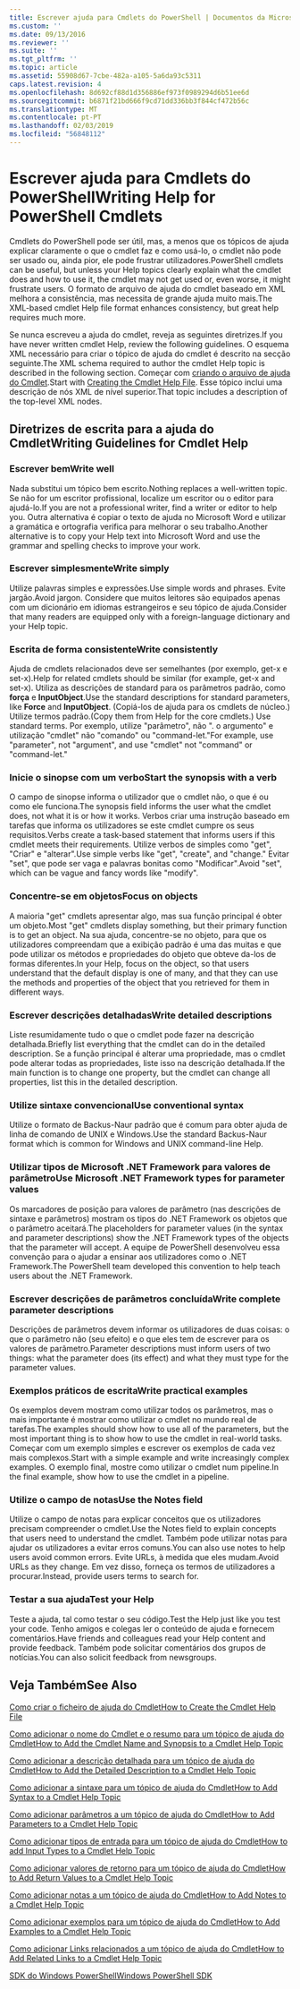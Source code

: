 ```yaml
---
title: Escrever ajuda para Cmdlets do PowerShell | Documentos da Microsoft
ms.custom: ''
ms.date: 09/13/2016
ms.reviewer: ''
ms.suite: ''
ms.tgt_pltfrm: ''
ms.topic: article
ms.assetid: 55908d67-7cbe-482a-a105-5a6da93c5311
caps.latest.revision: 4
ms.openlocfilehash: 8d692cf88d1d356886ef973f0989294d6b51ee6d
ms.sourcegitcommit: b6871f21bd666f9cd71dd336bb3f844cf472b56c
ms.translationtype: MT
ms.contentlocale: pt-PT
ms.lasthandoff: 02/03/2019
ms.locfileid: "56848112"
---
```

# <a name="writing-help-for-powershell-cmdlets"></a><span data-ttu-id="69d9e-102">Escrever ajuda para Cmdlets do PowerShell</span><span class="sxs-lookup"><span data-stu-id="69d9e-102">Writing Help for PowerShell Cmdlets</span></span>

<span data-ttu-id="69d9e-103">Cmdlets do PowerShell pode ser útil, mas, a menos que os tópicos de ajuda explicar claramente o que o cmdlet faz e como usá-lo, o cmdlet não pode ser usado ou, ainda pior, ele pode frustrar utilizadores.</span><span class="sxs-lookup"><span data-stu-id="69d9e-103">PowerShell cmdlets can be useful, but unless your Help topics clearly explain what the cmdlet does and how to use it, the cmdlet may not get used or, even worse, it might frustrate users.</span></span>
<span data-ttu-id="69d9e-104">O formato de arquivo de ajuda do cmdlet baseado em XML melhora a consistência, mas necessita de grande ajuda muito mais.</span><span class="sxs-lookup"><span data-stu-id="69d9e-104">The XML-based cmdlet Help file format enhances consistency, but great help requires much more.</span></span>

<span data-ttu-id="69d9e-105">Se nunca escreveu a ajuda do cmdlet, reveja as seguintes diretrizes.</span><span class="sxs-lookup"><span data-stu-id="69d9e-105">If you have never written cmdlet Help, review the following guidelines.</span></span>
<span data-ttu-id="69d9e-106">O esquema XML necessário para criar o tópico de ajuda do cmdlet é descrito na secção seguinte.</span><span class="sxs-lookup"><span data-stu-id="69d9e-106">The XML schema required to author the cmdlet Help topic is described in the following section.</span></span>
<span data-ttu-id="69d9e-107">Começar com [criando o arquivo de ajuda do Cmdlet](./how-to-create-the-cmdlet-help-file.md).</span><span class="sxs-lookup"><span data-stu-id="69d9e-107">Start with [Creating the Cmdlet Help File](./how-to-create-the-cmdlet-help-file.md).</span></span>
<span data-ttu-id="69d9e-108">Esse tópico inclui uma descrição de nós XML de nível superior.</span><span class="sxs-lookup"><span data-stu-id="69d9e-108">That topic includes a description of the top-level XML nodes.</span></span>

## <a name="writing-guidelines-for-cmdlet-help"></a><span data-ttu-id="69d9e-109">Diretrizes de escrita para a ajuda do Cmdlet</span><span class="sxs-lookup"><span data-stu-id="69d9e-109">Writing Guidelines for Cmdlet Help</span></span>

### <a name="write-well"></a><span data-ttu-id="69d9e-110">Escrever bem</span><span class="sxs-lookup"><span data-stu-id="69d9e-110">Write well</span></span>
<span data-ttu-id="69d9e-111">Nada substitui um tópico bem escrito.</span><span class="sxs-lookup"><span data-stu-id="69d9e-111">Nothing replaces a well-written topic.</span></span>
<span data-ttu-id="69d9e-112">Se não for um escritor profissional, localize um escritor ou o editor para ajudá-lo.</span><span class="sxs-lookup"><span data-stu-id="69d9e-112">If you are not a professional writer, find a writer or editor to help you.</span></span>
<span data-ttu-id="69d9e-113">Outra alternativa é copiar o texto de ajuda no Microsoft Word e utilizar a gramática e ortografia verifica para melhorar o seu trabalho.</span><span class="sxs-lookup"><span data-stu-id="69d9e-113">Another alternative is to copy your Help text into Microsoft Word and use the grammar and spelling checks to improve your work.</span></span>

### <a name="write-simply"></a><span data-ttu-id="69d9e-114">Escrever simplesmente</span><span class="sxs-lookup"><span data-stu-id="69d9e-114">Write simply</span></span>
<span data-ttu-id="69d9e-115">Utilize palavras simples e expressões.</span><span class="sxs-lookup"><span data-stu-id="69d9e-115">Use simple words and phrases.</span></span>
<span data-ttu-id="69d9e-116">Evite jargão.</span><span class="sxs-lookup"><span data-stu-id="69d9e-116">Avoid jargon.</span></span>
<span data-ttu-id="69d9e-117">Considere que muitos leitores são equipados apenas com um dicionário em idiomas estrangeiros e seu tópico de ajuda.</span><span class="sxs-lookup"><span data-stu-id="69d9e-117">Consider that many readers are equipped only with a foreign-language dictionary and your Help topic.</span></span>

### <a name="write-consistently"></a><span data-ttu-id="69d9e-118">Escrita de forma consistente</span><span class="sxs-lookup"><span data-stu-id="69d9e-118">Write consistently</span></span>
<span data-ttu-id="69d9e-119">Ajuda de cmdlets relacionados deve ser semelhantes (por exemplo, get-x e set-x).</span><span class="sxs-lookup"><span data-stu-id="69d9e-119">Help for related cmdlets should be similar (for example, get-x and set-x).</span></span>
<span data-ttu-id="69d9e-120">Utiliza as descrições de standard para os parâmetros padrão, como **força** e **InputObject**.</span><span class="sxs-lookup"><span data-stu-id="69d9e-120">Use the standard descriptions for standard parameters, like **Force** and **InputObject**.</span></span>
<span data-ttu-id="69d9e-121">(Copiá-los de ajuda para os cmdlets de núcleo.) Utilize termos padrão.</span><span class="sxs-lookup"><span data-stu-id="69d9e-121">(Copy them from Help for the core cmdlets.) Use standard terms.</span></span>
<span data-ttu-id="69d9e-122">Por exemplo, utilize "parâmetro", não ". o argumento" e utilização "cmdlet" não "comando" ou "command-let."</span><span class="sxs-lookup"><span data-stu-id="69d9e-122">For example, use "parameter", not "argument", and use "cmdlet" not "command" or "command-let."</span></span>

### <a name="start-the-synopsis-with-a-verb"></a><span data-ttu-id="69d9e-123">Inicie o sinopse com um verbo</span><span class="sxs-lookup"><span data-stu-id="69d9e-123">Start the synopsis with a verb</span></span>
<span data-ttu-id="69d9e-124">O campo de sinopse informa o utilizador que o cmdlet não, o que é ou como ele funciona.</span><span class="sxs-lookup"><span data-stu-id="69d9e-124">The synopsis field informs the user what the cmdlet does, not what it is or how it works.</span></span>
<span data-ttu-id="69d9e-125">Verbos criar uma instrução baseado em tarefas que informa os utilizadores se este cmdlet cumpre os seus requisitos.</span><span class="sxs-lookup"><span data-stu-id="69d9e-125">Verbs create a task-based statement that informs users if this cmdlet meets their requirements.</span></span>
<span data-ttu-id="69d9e-126">Utilize verbos de simples como "get", "Criar" e "alterar".</span><span class="sxs-lookup"><span data-stu-id="69d9e-126">Use simple verbs like "get", "create", and "change."</span></span>
<span data-ttu-id="69d9e-127">Evitar "set", que pode ser vaga e palavras bonitas como "Modificar".</span><span class="sxs-lookup"><span data-stu-id="69d9e-127">Avoid "set", which can be vague and fancy words like "modify".</span></span>

### <a name="focus-on-objects"></a><span data-ttu-id="69d9e-128">Concentre-se em objetos</span><span class="sxs-lookup"><span data-stu-id="69d9e-128">Focus on objects</span></span>
<span data-ttu-id="69d9e-129">A maioria "get" cmdlets apresentar algo, mas sua função principal é obter um objeto.</span><span class="sxs-lookup"><span data-stu-id="69d9e-129">Most "get" cmdlets display something, but their primary function is to get an object.</span></span>
<span data-ttu-id="69d9e-130">Na sua ajuda, concentre-se no objeto, para que os utilizadores compreendam que a exibição padrão é uma das muitas e que pode utilizar os métodos e propriedades do objeto que obteve da-los de formas diferentes.</span><span class="sxs-lookup"><span data-stu-id="69d9e-130">In your Help, focus on the object, so that users understand that the default display is one of many, and that they can use the methods and properties of the object that you retrieved for them in different ways.</span></span>

### <a name="write-detailed-descriptions"></a><span data-ttu-id="69d9e-131">Escrever descrições detalhadas</span><span class="sxs-lookup"><span data-stu-id="69d9e-131">Write detailed descriptions</span></span>
<span data-ttu-id="69d9e-132">Liste resumidamente tudo o que o cmdlet pode fazer na descrição detalhada.</span><span class="sxs-lookup"><span data-stu-id="69d9e-132">Briefly list everything that the cmdlet can do in the detailed description.</span></span>
<span data-ttu-id="69d9e-133">Se a função principal é alterar uma propriedade, mas o cmdlet pode alterar todas as propriedades, liste isso na descrição detalhada.</span><span class="sxs-lookup"><span data-stu-id="69d9e-133">If the main function is to change one property, but the cmdlet can change all properties, list this in the detailed description.</span></span>

### <a name="use-conventional-syntax"></a><span data-ttu-id="69d9e-134">Utilize sintaxe convencional</span><span class="sxs-lookup"><span data-stu-id="69d9e-134">Use conventional syntax</span></span>
<span data-ttu-id="69d9e-135">Utilize o formato de Backus-Naur padrão que é comum para obter ajuda de linha de comando de UNIX e Windows.</span><span class="sxs-lookup"><span data-stu-id="69d9e-135">Use the standard Backus-Naur format which is common for Windows and UNIX command-line Help.</span></span>

### <a name="use-microsoft-net-framework-types-for-parameter-values"></a><span data-ttu-id="69d9e-136">Utilizar tipos de Microsoft .NET Framework para valores de parâmetro</span><span class="sxs-lookup"><span data-stu-id="69d9e-136">Use Microsoft .NET Framework types for parameter values</span></span>
<span data-ttu-id="69d9e-137">Os marcadores de posição para valores de parâmetro (nas descrições de sintaxe e parâmetros) mostram os tipos do .NET Framework os objetos que o parâmetro aceitará.</span><span class="sxs-lookup"><span data-stu-id="69d9e-137">The placeholders for parameter values (in the syntax and parameter descriptions) show the .NET Framework types of the objects that the parameter will accept.</span></span>
<span data-ttu-id="69d9e-138">A equipe de PowerShell desenvolveu essa convenção para o ajudar a ensinar aos utilizadores como o .NET Framework.</span><span class="sxs-lookup"><span data-stu-id="69d9e-138">The PowerShell team developed this convention to help teach users about the .NET Framework.</span></span>

### <a name="write-complete-parameter-descriptions"></a><span data-ttu-id="69d9e-139">Escrever descrições de parâmetros concluída</span><span class="sxs-lookup"><span data-stu-id="69d9e-139">Write complete parameter descriptions</span></span>
<span data-ttu-id="69d9e-140">Descrições de parâmetros devem informar os utilizadores de duas coisas: o que o parâmetro não (seu efeito) e o que eles tem de escrever para os valores de parâmetro.</span><span class="sxs-lookup"><span data-stu-id="69d9e-140">Parameter descriptions must inform users of two things: what the parameter does (its effect) and what they must type for the parameter values.</span></span>

### <a name="write-practical-examples"></a><span data-ttu-id="69d9e-141">Exemplos práticos de escrita</span><span class="sxs-lookup"><span data-stu-id="69d9e-141">Write practical examples</span></span>
<span data-ttu-id="69d9e-142">Os exemplos devem mostram como utilizar todos os parâmetros, mas o mais importante é mostrar como utilizar o cmdlet no mundo real de tarefas.</span><span class="sxs-lookup"><span data-stu-id="69d9e-142">The examples should show how to use all of the parameters, but the most important thing is to show how to use the cmdlet in real-world tasks.</span></span>
<span data-ttu-id="69d9e-143">Começar com um exemplo simples e escrever os exemplos de cada vez mais complexos.</span><span class="sxs-lookup"><span data-stu-id="69d9e-143">Start with a simple example and write increasingly complex examples.</span></span>
<span data-ttu-id="69d9e-144">O exemplo final, mostre como utilizar o cmdlet num pipeline.</span><span class="sxs-lookup"><span data-stu-id="69d9e-144">In the final example, show how to use the cmdlet in a pipeline.</span></span>

### <a name="use-the-notes-field"></a><span data-ttu-id="69d9e-145">Utilize o campo de notas</span><span class="sxs-lookup"><span data-stu-id="69d9e-145">Use the Notes field</span></span>
<span data-ttu-id="69d9e-146">Utilize o campo de notas para explicar conceitos que os utilizadores precisam compreender o cmdlet.</span><span class="sxs-lookup"><span data-stu-id="69d9e-146">Use the Notes field to explain concepts that users need to understand the cmdlet.</span></span>
<span data-ttu-id="69d9e-147">Também pode utilizar notas para ajudar os utilizadores a evitar erros comuns.</span><span class="sxs-lookup"><span data-stu-id="69d9e-147">You can also use notes to help users avoid common errors.</span></span>
<span data-ttu-id="69d9e-148">Evite URLs, à medida que eles mudam.</span><span class="sxs-lookup"><span data-stu-id="69d9e-148">Avoid URLs as they change.</span></span>
<span data-ttu-id="69d9e-149">Em vez disso, forneça os termos de utilizadores a procurar.</span><span class="sxs-lookup"><span data-stu-id="69d9e-149">Instead, provide users terms to search for.</span></span>

### <a name="test-your-help"></a><span data-ttu-id="69d9e-150">Testar a sua ajuda</span><span class="sxs-lookup"><span data-stu-id="69d9e-150">Test your Help</span></span>
<span data-ttu-id="69d9e-151">Teste a ajuda, tal como testar o seu código.</span><span class="sxs-lookup"><span data-stu-id="69d9e-151">Test the Help just like you test your code.</span></span>
<span data-ttu-id="69d9e-152">Tenho amigos e colegas ler o conteúdo de ajuda e fornecem comentários.</span><span class="sxs-lookup"><span data-stu-id="69d9e-152">Have friends and colleagues read your Help content and provide feedback.</span></span>
<span data-ttu-id="69d9e-153">Também pode solicitar comentários dos grupos de notícias.</span><span class="sxs-lookup"><span data-stu-id="69d9e-153">You can also solicit feedback from newsgroups.</span></span>

## <a name="see-also"></a><span data-ttu-id="69d9e-154">Veja Também</span><span class="sxs-lookup"><span data-stu-id="69d9e-154">See Also</span></span>

 [<span data-ttu-id="69d9e-155">Como criar o ficheiro de ajuda do Cmdlet</span><span class="sxs-lookup"><span data-stu-id="69d9e-155">How to Create the Cmdlet Help File</span></span>](./how-to-create-the-cmdlet-help-file.md)

 [<span data-ttu-id="69d9e-156">Como adicionar o nome do Cmdlet e o resumo para um tópico de ajuda do Cmdlet</span><span class="sxs-lookup"><span data-stu-id="69d9e-156">How to Add the Cmdlet Name and Synopsis to a Cmdlet Help Topic</span></span>](./how-to-add-the-cmdlet-name-and-synopsis-to-a-cmdlet-help-topic.md)

 [<span data-ttu-id="69d9e-157">Como adicionar a descrição detalhada para um tópico de ajuda do Cmdlet</span><span class="sxs-lookup"><span data-stu-id="69d9e-157">How to Add the Detailed Description to a Cmdlet Help Topic</span></span>](./how-to-add-a-cmdlet-description.md)

 [<span data-ttu-id="69d9e-158">Como adicionar a sintaxe para um tópico de ajuda do Cmdlet</span><span class="sxs-lookup"><span data-stu-id="69d9e-158">How to Add Syntax to a Cmdlet Help Topic</span></span>](./how-to-add-syntax-to-a-cmdlet-help-topic.md)

 [<span data-ttu-id="69d9e-159">Como adicionar parâmetros a um tópico de ajuda do Cmdlet</span><span class="sxs-lookup"><span data-stu-id="69d9e-159">How to Add Parameters to a Cmdlet Help Topic</span></span>](./how-to-add-parameter-information.md)

 [<span data-ttu-id="69d9e-160">Como adicionar tipos de entrada para um tópico de ajuda do Cmdlet</span><span class="sxs-lookup"><span data-stu-id="69d9e-160">How to add Input Types to a Cmdlet Help Topic</span></span>](./how-to-add-input-types-to-a-cmdlet-help-topic.md)

 [<span data-ttu-id="69d9e-161">Como adicionar valores de retorno para um tópico de ajuda do Cmdlet</span><span class="sxs-lookup"><span data-stu-id="69d9e-161">How to Add Return Values to a Cmdlet Help Topic</span></span>](./how-to-add-return-values-to-a-cmdlet-help-topic.md)

 [<span data-ttu-id="69d9e-162">Como adicionar notas a um tópico de ajuda do Cmdlet</span><span class="sxs-lookup"><span data-stu-id="69d9e-162">How to Add Notes to a Cmdlet Help Topic</span></span>](./how-to-add-notes-to-a-cmdlet-help-topic.md)

 [<span data-ttu-id="69d9e-163">Como adicionar exemplos para um tópico de ajuda do Cmdlet</span><span class="sxs-lookup"><span data-stu-id="69d9e-163">How to Add Examples to a Cmdlet Help Topic</span></span>](./how-to-add-examples-to-a-cmdlet-help-topic.md)

 [<span data-ttu-id="69d9e-164">Como adicionar Links relacionados a um tópico de ajuda do Cmdlet</span><span class="sxs-lookup"><span data-stu-id="69d9e-164">How to Add Related Links to a Cmdlet Help Topic</span></span>](./how-to-add-related-links-to-a-cmdlet-help-topic.md)

 [<span data-ttu-id="69d9e-165">SDK do Windows PowerShell</span><span class="sxs-lookup"><span data-stu-id="69d9e-165">Windows PowerShell SDK</span></span>](../windows-powershell-reference.md)